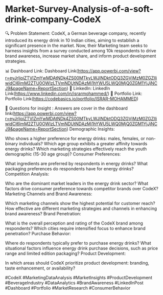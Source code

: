 # Market-Survey-Analysis-of-a-soft-drink-company-CodeX
🔍 Problem Statement:
CodeX, a German beverage company, recently introduced its energy drink in 10 Indian cities, aiming to establish a significant presence in the market. Now, their Marketing team seeks to harness insights from a survey conducted among 10k respondents to drive brand awareness, increase market share, and inform product development strategies.

📊 Dashboard Link: Dashboard Link(https://app.powerbi.com/view?r=eyJrIjoiZTVlZmYwMDAtNDk4ZS00MTkyLWJlNDktODQ3ZGVjMzM0ZGZlIiwidCI6ImM2ZTU0OWIzLTVmNDUtNDAzMi1hYWU5LWQ0MjQ0ZGM1YjJjNCJ9&pageName=ReportSection)
🔗 LinkedIn: LinkedIn Link(https://www.linkedin.com/in/israrmohammed/)
📁 Portfolio Link: Portfolio Link(https://codebasics.io/portfolio/ISRAR-MOHAMMED)

🎯 Questions for insight :
Answers are cover in the dashboard link(https://app.powerbi.com/view?r=eyJrIjoiZTVlZmYwMDAtNDk4ZS00MTkyLWJlNDktODQ3ZGVjMzM0ZGZlIiwidCI6ImM2ZTU0OWIzLTVmNDUtNDAzMi1hYWU5LWQ0MjQ0ZGM1YjJjNCJ9&pageName=ReportSection)
Demographic Insights:

Who shows a higher preference for energy drinks: males, females, or non-binary individuals?
Which age group exhibits a greater affinity towards energy drinks?
Which marketing strategies effectively reach the youth demographic (15-30 age group)?
Consumer Preferences:

What ingredients are preferred by respondents in energy drinks?
What packaging preferences do respondents have for energy drinks?
Competition Analysis:

Who are the dominant market leaders in the energy drink sector?
What factors drive consumer preference towards competitor brands over CodeX?
Marketing Channels and Brand Awareness:

Which marketing channels show the highest potential for customer reach?
How effective are different marketing strategies and channels in enhancing brand awareness?
Brand Penetration:

What is the overall perception and rating of the CodeX brand among respondents?
Which cities require intensified focus to enhance brand penetration?
Purchase Behavior:

Where do respondents typically prefer to purchase energy drinks?
What situational factors influence energy drink purchase decisions, such as price range and limited edition packaging?
Product Development:

In which areas should CodeX prioritize product development: branding, taste enhancement, or availability?


#CodeX #MarketingDataAnalysis #MarketInsights #ProductDevelopment #BeverageIndustry #DataAnalytics #BrandAwareness #LinkedInPost #Dashboard #Portfolio #MarketResearch #ConsumerBehavior
